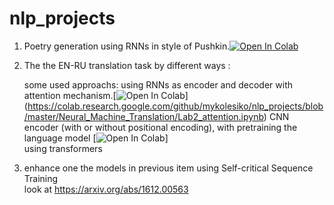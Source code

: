 # nlp_projects



1) Poetry generation using RNNs in style of Pushkin.[![Open In Colab](https://colab.research.google.com/assets/colab-badge.svg)](https://colab.research.google.com/github/mykolesiko/nlp_projects/blob/master/Poetry_generation/Lab01_Poetry_generation_2.ipynb)

2) The the EN-RU translation task by different ways :

   some used approachs:
      using RNNs as encoder and decoder with attention mechanism.[![Open In Colab](https://colab.research.google.com/assets/colab-badge.svg)] (https://colab.research.google.com/github/mykolesiko/nlp_projects/blob/master/Neural_Machine_Translation/Lab2_attention.ipynb)
      CNN encoder (with or without positional encoding), with pretraining the language model [![Open In Colab](https://colab.research.google.com/assets/colab-badge.svg)]  
      using transformers  
      
3) enhance one the models in previous item using Self-critical Sequence Training   
    look at https://arxiv.org/abs/1612.00563    


